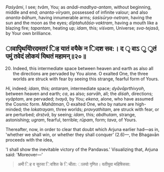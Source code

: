 *Paśyāmi*, I see; *tvām*, You; as *anādi-madhya-antam*, without beginning, middle and end; *ananta-vīryam*, possessed of infinite valour; and also *ananta-bāhum*, having innumerable arms; *śaśisūrya-netram*, having the sun and the moon as the eyes; *dīptahutāśa-vaktram*, having a mouth like a blazing fire; *tapantam*, heating up; *idam*, this; *viśvam*, Universe; *sva-tejasā*, by Your own brilliance.

## ावापृिथयोिरदमतरं िह यातं वयैके न िदश सव:। द ृ वाऽ ु ुतं पमुं तवेदं लोकयं यिथतं महामन्॥२०॥

20. Indeed, this intermediate space between heaven and earth as also all the directions are pervaded by You alone. O exalted One, the three worlds are struck with fear by seeing this strange, fearful form of Yours.

*Hi*, indeed; *idam*, this; *antaram*, intermediate space; *dyāvāprthivyoh*, between heaven and earth; *ca*, as also; *sarvāh*, all; the *diśah*, directions; *vyāptam*, are pervaded; *tvayā*, by You; *ekena*, alone, who have assumed the Cosmic form. *Mahātman*, O exalted One, who by nature are high-minded; the *lokatrayam*, three worlds; *pravyathitam*, are struck with fear, or are perturbed; *drsṭvā*, by seeing; *idam*, this; *abdhutam*, strange, astonishing; *ugram*, fearful, terrible; *rūpam*, form; *tava*, of Yours.

Thereafter, now, in order to clear that doubt which Arjuna earlier had—as in, 'whether we shall win, or whether they shall conquer' (2.6)—, the Bhagavān proceeds with the idea,

'I shall show the inevitable victory of the Pandavas.' Visualizing that, Arjuna said: 'Moreover—'

> अमी िह व सुरसा िवशित के िचीता: ालयो गृणित। वतीयुवा महिषिससा:
